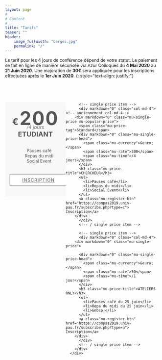 ```yaml
---
layout: page
#
# Content
#
title: "Tarifs"
teaser: ""
header:
    image_fullwidth: "berges.jpg"
    permalink: "/"
---
```


Le tarif pour les 4 jours de conférence dépend de votre statut. Le paiement se fait en ligne de manière sécurisée via 
Azur Colloques du **4 Mai 2020** au **21 Juin 2020**. Une majoration de **30&euro;** sera appliquée pour les 
inscriptions effectuées après le **1er Juin 2020**.
{: style="text-align: justify;"}

<style type="text/css">
.col-md-4 {
    -webkit-box-flex: 0;
        -ms-flex: 0 0 33.3333333333%;
            flex: 0 0 33.3333333333%;
    max-width: 33.3333333333%;
}

#mu-pricing {
	background-color: #fff;
	display: inline;
	float: left;
	width: 100%;
}

.mu-pricing-area {
	display: inline;
	float: left;
	padding: 100px 0;
	width: 100%;
}

.mu-pricing-conten {
	display: inline;
	float: left;
	margin-top: 50px;
	width: 100%;
}

.mu-single-price {
	background-color: #f8f8f8;
	display: inline;
	float: left;
	text-align: center;
	position: relative;
	width: 100%;
	padding: 15px;
	overflow: hidden;
}

.mu-single-price-head {
	color: #555;
	display: inline;
	float: left;
	width: 100%;
	margin-bottom: 10px;
	margin-top: 10px;
}

.mu-single-price-head .mu-currency {
	font-weight: bold;
	font-size: 30px;
}

.mu-single-price-head .mu-rate {
	font-size: 60px;
	font-weight: bold;
	line-height: 0.9;
	letter-spacing: 3px;
}

.mu-single-price-head .mu-time {
	font-size: 16px;
	font-weight: 300;
	line-height: 0;
	font-style: italic;
}

.mu-single-price .mu-price-title {
	color: #555;
	font-size: 22px;
	padding: 10px 0;
}

.mu-single-price ul {
	list-style: none;
}

.mu-single-price ul li{
	list-style: none;
	color: #555;
}

.mu-register-btn {
	background-color: #fff;
	border: 1px solid #555;
	color: #555;
	margin-top: 20px;
	padding: 10px 40px;
	text-align: center;
	display: inline-block;
	margin-bottom: 20px;
	text-transform: uppercase;
	letter-spacing: 1.5px;
	-webkit-transition: all 0.5s;
	-o-transition: all 0.5s;
	transition: all 0.5s;
}

.mu-register-btn:hover,
.mu-register-btn:focus,
.mu-popular-price .mu-register-btn {
	color: #fff;
}

.mu-popular-price .mu-price-tag {
	color: #fff;
	display: inline-block;
	position: absolute;
	top: 15px;
	left: -62px;
	padding: 10px 60px;
	font-size: 15px;
	text-transform: uppercase;
	letter-spacing: 1.5px;
	font-weight: 700;
	transform: rotate(-45deg);
	text-align: center;
}
</style>

<div markdown="0" class="mu-pricing-conten">
  <div markdown="0" class="row">
     <!-- single price item -->
     <div markdown="0" class="col-md-4">
    	<div markdown="0" class="mu-single-price">
		  <div markdown="0" class="mu-single-price-head">
		    <span class="mu-currency">&euro;</span>
		    <span class="mu-rate">200</span>
		    <span class="mu-time">/4 jours</span>
		  </div>
		  <h3 class="mu-price-title">ETUDIANT</h3>
		  <ul>
		    <li>Pauses café</li>
		    <li>Repas du midi</li>
		    <li>Social Event</li>
		  </ul>
		  <a class="mu-register-btn" href="https://compas2019.univ-pau.fr/subscribe.php?type=e"> Inscription</a>
		</div>
	  </div>
	      <!-- / single price item -->

	      <!-- single price item -->
	      <div markdown="0" class="col-md-4"> <!-- anciennement col-md-4-->
		<div markdown="0" class="mu-single-price mu-popular-price">
		  <span class="mu-price-tag">Standard</span>
		  <div markdown="0" class="mu-single-price-head">
		    <span class="mu-currency">&euro;</span>
		    <span class="mu-rate">300</span>
		    <span class="mu-time">/4 jours</span>
		  </div>
		  <h3 class="mu-price-title">CHERCHEUR</h3>
		  <ul>
		    <li>Pauses café</li>
		    <li>Repas du midi</li>
		    <li>Social Event</li>
		  </ul>
		  <a class="mu-register-btn" href="https://compas2019.univ-pau.fr/subscribe.php?type=c"> Inscription</a>
		</div>
	      </div>
	      <!-- / single price item -->

	      <!-- single price item -->
	      <div markdown="0" class="col-md-4">
		<div markdown="0" class="mu-single-price">

		  <div markdown="0" class="mu-single-price-head">
		    <span class="mu-currency">&euro;</span>
		    <span class="mu-rate">50</span>
		    <span class="mu-time">/1 jour</span>
		  </div>
		  <h3 class="mu-price-title">ATELIERS ONLY</h3>
		  <ul>
		    <li>Pauses café du 25 juin</li>
		    <li>Repa du midi du 25 juin</li>
		    <li>&nbsp;</li>
		  </ul>
		  <a class="mu-register-btn" href="https://compas2019.univ-pau.fr/subscribe.php?type=a"> Inscription</a>
		</div>
	      </div>
	      <!-- / single price item -->
	    </div>
	  </div>

